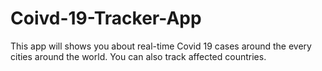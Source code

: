 # Coivd-19-Tracker-App
This app will shows you about real-time Covid 19 cases around the every cities around the world. You can also track affected countries.
